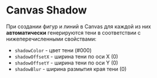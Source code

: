 # Canvas Shadow

При создании фигур и линий в Canvas для каждой из них **автоматически** генерируются тени в соответствии с нижеперечисленными свойствами:

* `shadowColor` - цвет тени (#000)
* `shadowOffsetX` - ширина тени по оси X (0)
* `shadowOffsetY` - ширина тени по оси Y (0)
* `shadowBlur` - ширина размытия края тени (0)
